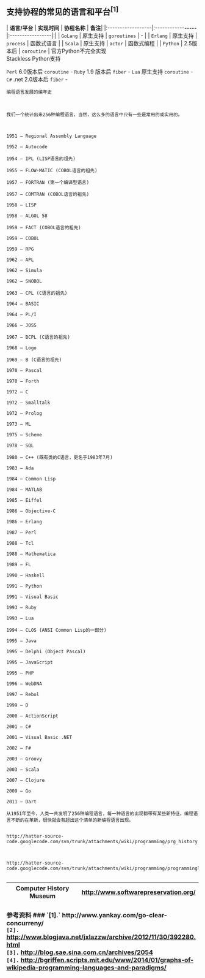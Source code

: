 ## 支持协程的常见的语言和平台<sup>[1]</sup> ##
| **语言/平台** | **实现时间** | **协程名称** | **备注**|
|:------------------|:-----------------|:-----------------|:|
| `GoLang` | 原生支持 | `goroutines` |  - |
| `Erlang` | 原生支持 | `process` | 函数式语言 |
| `Scala` | 原生支持 | `actor` | 函数式编程 |
| `Python` | 2.5版本后 | `coroutine` | 官方Python不完全实现<br>Stackless Python支持 <br>
<tr><td> <code>Perl</code> </td><td> 6.0版本后 </td><td> <code>coroutine</code> </td><td> - </td></tr>
<tr><td> <code>Ruby</code> </td><td> 1.9 版本后 </td><td> <code>fiber</code> </td><td> - </td></tr>
<tr><td> <code>Lua</code> </td><td> 原生支持 </td><td> <code>coroutine</code> </td><td> - </td></tr>
<tr><td> <code>C#</code> </td><td> .net 2.0版本后 </td><td> <code>fiber</code> </td><td> - </td></tr></tbody></table>

<pre><code>编程语言发展的编年史<br>
<br>
我们一个统计出来256种编程语言，当然，这么多的语言中只有一些是常用的或实用的。<br>
<br>
1951 – Regional Assembly Language<br>
1952 – Autocode<br>
1954 – IPL (LISP语言的祖先)<br>
1955 – FLOW-MATIC (COBOL语言的祖先)<br>
1957 – FORTRAN (第一个编译型语言)<br>
1957 – COMTRAN (COBOL语言的祖先)<br>
1958 – LISP<br>
1958 – ALGOL 58<br>
1959 – FACT (COBOL语言的祖先)<br>
1959 – COBOL<br>
1959 – RPG<br>
1962 – APL<br>
1962 – Simula<br>
1962 – SNOBOL<br>
1963 – CPL (C语言的祖先)<br>
1964 – BASIC<br>
1964 – PL/I<br>
1966 – JOSS<br>
1967 – BCPL (C语言的祖先)<br>
1968 – Logo<br>
1969 – B (C语言的祖先)<br>
1970 – Pascal<br>
1970 – Forth<br>
1972 – C<br>
1972 – Smalltalk<br>
1972 – Prolog<br>
1973 – ML<br>
1975 – Scheme<br>
1978 – SQL<br>
1980 – C++ (既有类的C语言，更名于1983年7月)<br>
1983 – Ada<br>
1984 – Common Lisp<br>
1984 – MATLAB<br>
1985 – Eiffel<br>
1986 – Objective-C<br>
1986 – Erlang<br>
1987 – Perl<br>
1988 – Tcl<br>
1988 – Mathematica<br>
1989 – FL<br>
1990 – Haskell<br>
1991 – Python<br>
1991 – Visual Basic<br>
1993 – Ruby<br>
1993 – Lua<br>
1994 – CLOS (ANSI Common Lisp的一部分)<br>
1995 – Java<br>
1995 – Delphi (Object Pascal)<br>
1995 – JavaScript<br>
1995 – PHP<br>
1996 – WebDNA<br>
1997 – Rebol<br>
1999 – D<br>
2000 – ActionScript<br>
2001 – C#<br>
2001 – Visual Basic .NET<br>
2002 – F#<br>
2003 – Groovy<br>
2003 – Scala<br>
2007 – Clojure<br>
2009 – Go<br>
2011 – Dart<br>
从1951年至今，人类一共发明了256种编程语言，每一种语言的出现都带有某些新特征。编程语言不断的在革新，很快就会有超出这个清单的新编程语言出现。<br>
</code></pre>

<pre><code>http://hatter-source-code.googlecode.com/svn/trunk/attachments/wiki/programming/prg_history.jpg<br>
<br>
http://hatter-source-code.googlecode.com/svn/trunk/attachments/wiki/programming/programminglanguages.png<br>
</code></pre>

<table><thead><th> <b>Computer History Museum</b> </th><th> <a href='http://www.softwarepreservation.org/'>http://www.softwarepreservation.org/</a> </th></thead><tbody></tbody></table>


<h3>参考资料 ###
`[1].` http://www.yankay.com/go-clear-concurreny/<br>
<code>[2].</code> <a href='http://www.blogjava.net/jxlazzw/archive/2012/11/30/392280.html'>http://www.blogjava.net/jxlazzw/archive/2012/11/30/392280.html</a><br>
<code>[3].</code> <a href='http://blog.sae.sina.com.cn/archives/2054'>http://blog.sae.sina.com.cn/archives/2054</a><br>
<code>[4].</code> <a href='http://bgriffen.scripts.mit.edu/www/2014/01/graphs-of-wikipedia-programming-languages-and-paradigms/'>http://bgriffen.scripts.mit.edu/www/2014/01/graphs-of-wikipedia-programming-languages-and-paradigms/</a><br>